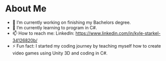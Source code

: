 # About Me



- 🔭 I’m currently working on finishing my Bachelors degree.
- 🌱 I’m currently learning to program in C#.
- 📫 How to reach me: LinkedIn: https://www.linkedin.com/in/kyle-starkel-34126820b/ 
- ⚡ Fun fact: I started my coding journey by teaching myself how to create video games using Unity 3D and coding in C#.

